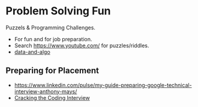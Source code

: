 Problem Solving Fun
=======================

Puzzels & Programming Challenges.

* For fun and for job preparation.
* Search <https://www.youtube.com/> for puzzles/riddles.
* [data-and-algo](../data-and-algo/index.html)


Preparing for Placement
-----------------------
* <https://www.linkedin.com/pulse/my-guide-preparing-google-technical-interview-anthony-mays/>
* [Cracking the Coding Interview](CTCI.pdf)



